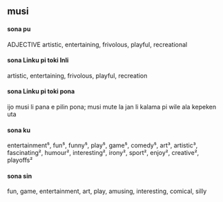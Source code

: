 ## musi

#### sona pu

ADJECTIVE artistic, entertaining, frivolous, playful, recreational

#### sona Linku pi toki Inli

artistic, entertaining, frivolous, playful, recreation

#### sona Linku pi toki pona

ijo musi li pana e pilin pona; musi mute la jan li kalama pi wile ala kepeken uta

#### sona ku

entertainment⁵, fun⁵, funny⁵, play⁵, game⁵, comedy⁵, art³, artistic³, fascinating², humour², interesting², irony², sport², enjoy², creative², playoffs²

#### sona sin

fun, game, entertainment, art, play, amusing, interesting, comical, silly
